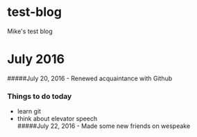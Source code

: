 # test-blog
Mike's test blog
# July 2016
#####July 20, 2016 - Renewed acquaintance with Github
### Things to do today
* learn git
* think about elevator speech  
#####July 22, 2016 - Made some new friends on wespeake

